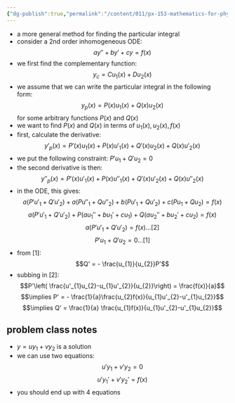 ```yaml
---
{"dg-publish":true,"permalink":"/content/011/px-153-mathematics-for-physicists/term-1/px-153-e-second-order-inhomogeneous-od-es/px-153-e4-method-of-variation-of-parameters/","created":"2024-11-25T10:50:32.000+00:00","updated":"2024-11-26T19:37:19.448+00:00"}
---
```


- a more general method for finding the particular integral
- consider a 2nd order inhomogeneous ODE: 
$$ay''+by'+cy = f(x)$$
- we first find the complementary function: 
$$y_{c} = C u_{1}(x) + D u_{2}(x)$$
- we assume that we can write the particular integral in the following form: 
$$y_{p}(x) = P(x)u_{1}(x) + Q(x)u_{2}(x)$$
for some arbitrary functions $P(x)$ and $Q(x)$
- we want to find $P(x)$ and $Q(x)$ in terms of $u_{1}(x), u_{2}(x), f(x)$
- first, calculate the derivative: 
$$y'_{p}(x) = P'(x)u_{1}(x) + P(x)u'_{1}(x) + Q'(x)u_{2}(x) + Q(x)u'_{2}(x)$$
- we put the following constraint: $P' u_{1}+ Q' u_{2}=0$
- the second derivative is then: 
$$y''_{p}(x) = P'(x)u'_{1}(x) + P(x)u''_{1}(x) + Q'(x)u'_{2}(x) + Q(x)u''_{2}(x)$$
- in the ODE, this gives: 
$$a(P'u'_{1} + Q'u'_{2})+ a( Pu''_{1} + Qu''_{2}) + b(Pu'_{1} + Qu'_{2}) + c(Pu_{1}+Qu_{2})=f(x)$$
$$a(P'u'_{1} + Q'u'_{2}) + P(au_{1}'' + bu_{1}' +cu_{1}) + Q(au_{2}'' + bu_{2}' +cu_{2})= f(x)$$
$$a(P'u'_{1} + Q'u'_{2}) = f(x)...[2]$$
$$P'u_{1}+Q'u_{2}= 0 ...[1]$$
- from $[1]$: 
$$Q' = - \frac{u_{1}}{u_{2}}P'$$
- subbing in $[2]$: 
$$P'\left( \frac{u'_{1}u_{2}-u_{1}u'_{2}}{u_{2}}\right) = \frac{f(x)}{a}$$
$$\implies P' = - \frac{1}{a}\frac{u_{2}f(x)}{u_{1}u'_{2}-u'_{1}u_{2}}$$
$$\implies Q' = \frac{1}{a} \frac{u_{1}f(x)}{u_{1}u'_{2}-u'_{1}u_{2}}$$
## problem class notes
- $y = u y_{1} + vy_{2}$ is a solution
- we can use two equations:
	$$u' y_{1} + v' y_{2}=0$$
	$$u' y_{1}' + v' y_{2}' = f(x)$$
- you should end up with 4 equations
